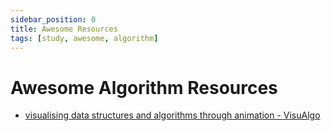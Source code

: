 ```yaml
---
sidebar_position: 0
title: Awesome Resources
tags: [study, awesome, algorithm]
---
```


Awesome Algorithm Resources
===========================

-   [visualising data structures and algorithms through animation - VisuAlgo](https://visualgo.net/en)

<!--

<Tabs>
  <TabItem value="go" label="Go" default>

``` go
```
  </TabItem>
  <TabItem value="js" label="JavaScript">

``` js
```
  </TabItem>
  <TabItem value="ts" label="TypeScript">

``` ts
```
  </TabItem>
  <TabItem value="python" label="Python">

``` python
```
  </TabItem>
</Tabs>

-->
